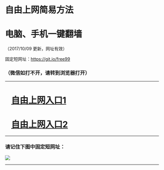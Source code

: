 ﻿# 自由上网简易方法

# 电脑、手机一键翻墙

（2017/10/09 更新，网址有效）

固定短网址：https://git.io/free99

### （微信如打不开，请转到浏览器打开）


***





# &nbsp;&nbsp; <a href="http://ft652130135.fwq-tz-1001.info/fwqtz01.html?t=100900118879 " target="_blank">自由上网入口1</a>
# &nbsp;&nbsp; <a href="http://ft1353224112.fwq-tz-1002.info/fwqtz02.html?t=100900110085 " target="_blank">自由上网入口2</a>
***

### 请记住下图中固定短网址：

<img src="https://s3-us-west-2.amazonaws.com/fwq-1001/yjfq-20170905okok.png" /> 


***

